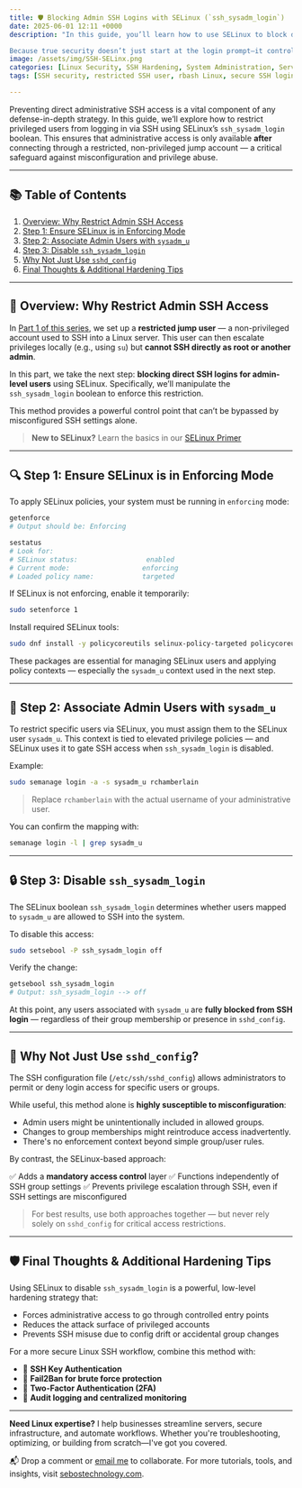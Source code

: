 ```yaml
---
title: 🛡️ Blocking Admin SSH Logins with SELinux (`ssh_sysadm_login`)
date: 2025-06-01 12:11 +0000
description: "In this guide, you’ll learn how to use SELinux to block direct SSH access for privileged users, enforcing access through a restricted jump account instead. By disabling the ssh_sysadm_login boolean and mapping users to the sysadm_u role, you gain a policy-enforced control point that hardens your system against misconfiguration, privilege abuse, and lateral movement.

Because true security doesn’t just start at the login prompt—it controls who gets there in the first place."
image: /assets/img/SSH-SELinx.png
categories: [Linux Security, SSH Hardening, System Administration, Server Security, User Management]
tags: [SSH security, restricted SSH user, rbash Linux, secure SSH login, Linux sysadmin tips, SSH hardening practices, limiting SSH access, two-account SSH model, secure Linux configuration, SSH restricted shell]

---
```


Preventing direct administrative SSH access is a vital component of any defense-in-depth strategy. In this guide, we’ll explore how to restrict privileged users from logging in via SSH using SELinux’s `ssh_sysadm_login` boolean. This ensures that administrative access is only available **after** connecting through a restricted, non-privileged jump account — a critical safeguard against misconfiguration and privilege abuse.

---

## 📚 Table of Contents

1. [Overview: Why Restrict Admin SSH Access](#overview-why-restrict-admin-ssh-access)
2. [Step 1: Ensure SELinux is in Enforcing Mode](#step-1-ensure-selinux-is-in-enforcing-mode)
3. [Step 2: Associate Admin Users with `sysadm_u`](#step-2-associate-admin-users-with-sysadm_u)
4. [Step 3: Disable `ssh_sysadm_login`](#step-3-disable-ssh_sysadm_login)
5. [Why Not Just Use `sshd_config`](#why-not-just-use-sshd_config)
6. [Final Thoughts & Additional Hardening Tips](#final-thoughts--additional-hardening-tips)

---

## 🧭 Overview: Why Restrict Admin SSH Access

In [Part 1 of this series](https://richard-sebos.github.io/sebostechnology/posts/Restricted-Access/), we set up a **restricted jump user** — a non-privileged account used to SSH into a Linux server. This user can then escalate privileges locally (e.g., using `su`) but **cannot SSH directly as root or another admin**.

In this part, we take the next step: **blocking direct SSH logins for admin-level users** using SELinux. Specifically, we’ll manipulate the `ssh_sysadm_login` boolean to enforce this restriction.

This method provides a powerful control point that can’t be bypassed by misconfigured SSH settings alone.

> **New to SELinux?** Learn the basics in our [SELinux Primer](https://richard-sebos.github.io/sebostechnology/posts/SELinux-Basics/)

---

## 🔍 Step 1: Ensure SELinux is in Enforcing Mode

To apply SELinux policies, your system must be running in `enforcing` mode:

```bash
getenforce
# Output should be: Enforcing

sestatus
# Look for:
# SELinux status:                 enabled
# Current mode:                  enforcing
# Loaded policy name:            targeted
```

If SELinux is not enforcing, enable it temporarily:

```bash
sudo setenforce 1
```

Install required SELinux tools:

```bash
sudo dnf install -y policycoreutils selinux-policy-targeted policycoreutils-python-utils
```

These packages are essential for managing SELinux users and applying policy contexts — especially the `sysadm_u` context used in the next step.

---

## 👥 Step 2: Associate Admin Users with `sysadm_u`

To restrict specific users via SELinux, you must assign them to the SELinux user `sysadm_u`. This context is tied to elevated privilege policies — and SELinux uses it to gate SSH access when `ssh_sysadm_login` is disabled.

Example:

```bash
sudo semanage login -a -s sysadm_u rchamberlain
```

> Replace `rchamberlain` with the actual username of your administrative user.

You can confirm the mapping with:

```bash
semanage login -l | grep sysadm_u
```

---

## 🔒 Step 3: Disable `ssh_sysadm_login`

The SELinux boolean `ssh_sysadm_login` determines whether users mapped to `sysadm_u` are allowed to SSH into the system.

To disable this access:

```bash
sudo setsebool -P ssh_sysadm_login off
```

Verify the change:

```bash
getsebool ssh_sysadm_login
# Output: ssh_sysadm_login --> off
```

At this point, any users associated with `sysadm_u` are **fully blocked from SSH login** — regardless of their group membership or presence in `sshd_config`.

---

## 🧱 Why Not Just Use `sshd_config`?

The SSH configuration file (`/etc/ssh/sshd_config`) allows administrators to permit or deny login access for specific users or groups.

While useful, this method alone is **highly susceptible to misconfiguration**:

* Admin users might be unintentionally included in allowed groups.
* Changes to group memberships might reintroduce access inadvertently.
* There's no enforcement context beyond simple group/user rules.

By contrast, the SELinux-based approach:

✅ Adds a **mandatory access control** layer
✅ Functions independently of SSH group settings
✅ Prevents privilege escalation through SSH, even if SSH settings are misconfigured

> For best results, use both approaches together — but never rely solely on `sshd_config` for critical access restrictions.

---

## 🛡️ Final Thoughts & Additional Hardening Tips

Using SELinux to disable `ssh_sysadm_login` is a powerful, low-level hardening strategy that:

* Forces administrative access to go through controlled entry points
* Reduces the attack surface of privileged accounts
* Prevents SSH misuse due to config drift or accidental group changes

For a more secure Linux SSH workflow, combine this method with:

* 🔐 **SSH Key Authentication**
* 🚫 **Fail2Ban for brute force protection**
* 🔐 **Two-Factor Authentication (2FA)**
* 📜 **Audit logging and centralized monitoring**

---

**Need Linux expertise?** I help businesses streamline servers, secure infrastructure, and automate workflows. Whether you're troubleshooting, optimizing, or building from scratch—I've got you covered.  

📬 Drop a comment or [email me](mailto:info@sebostechnology.com) to collaborate. For more tutorials, tools, and insights, visit [sebostechnology.com](https://sebostechnology.com).